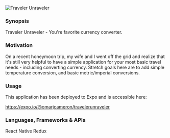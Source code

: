 ![Traveler Unraveler](travelerunraveler.jpg)

### Synopsis

Traveler Unraveler - You're favorite currency converter.

### Motivation

On a recent honeymoon trip, my wife and I went off the grid and realize that it's still very helpful to have a simple application for your most basic travel needs - including converting currency. Stretch goals here are to add simple temperature conversion, and basic metric/imperial conversions.

### Usage

This application has been deployed to Expo and is accessible here:

https://expo.io/@omarjcameron/travelerunraveler

### Languages, Frameworks & APIs

React Native
Redux
